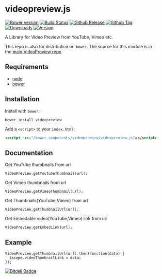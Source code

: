videopreview.js
===============
[![Bower version](https://badge.fury.io/bo/videopreview.png)](http://badge.fury.io/bo/videopreview)
[![Build Status](https://travis-ci.org/vs4vijay/videopreview.js.svg?branch=master)](https://travis-ci.org/vs4vijay/videopreview.js)
[![Github Release](http://img.shields.io/github/release/vs4vijay/videopreview.svg)](https://travis-ci.org/vs4vijay/videopreview.js)
[![Github Tag](http://img.shields.io/github/tag/vs4vijay/videopreview.svg)](https://travis-ci.org/vs4vijay/videopreview.js)
[![Downloads](http://img.shields.io/vs4vijay/dm/videopreview.svg)](https://travis-ci.org/vs4vijay/videopreview.js)
[![Version](http://img.shields.io/vs4vijay/v/videopreview.svg)](https://travis-ci.org/vs4vijay/videopreview.js)

A Library for Video Preview from YouTube, Vimeo etc.

This repo is also for distribution on `bower`. The source for this module is in the
[main VideoPreview repo](https://github.com/videopreview/videopreview.js).

## Requirements

* [node](http://nodejs.org) 
* [bower](https://github.com/bower/bower) 

## Installation

Install with `bower`:

```shell
bower install videopreview
```

Add a `<script>` to your `index.html`:

```html
<script src="/bower_components/videopreview/videopreview.js"></script>
```
## Documentation

Get YouTube thumbnails from url
```
VideoPreview.getYoutubeThumbnail(url);
```

Get Vimeo thumbnails from url
```
VideoPreview.getVimeoThumbnail(url);
```

Get Thumbnails(YouTube,Vimeo) from url
```
VideoPreview.getThumbnailUrl(url);
```

Get Embedable video(YouTube,Vimeo) link from url
```
VideoPreview.getEmbedLink(url);
```

## Example

```
VideoPreview.getThumbnailUrl(url).then(function(data) {
  $scope.videoThumbnailLink = data;
});
```


[![Bitdeli Badge](https://d2weczhvl823v0.cloudfront.net/vs4vijay/videopreview.js/trend.png)](https://bitdeli.com/free "Bitdeli Badge")

